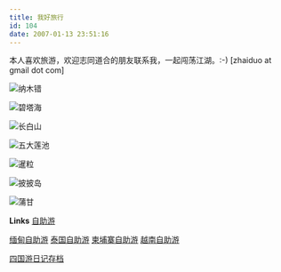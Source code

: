 ```yaml
---
title: 我好旅行
id: 104
date: 2007-01-13 23:51:16
---
```


本人喜欢旅游，欢迎志同道合的朋友联系我，一起闯荡江湖。:-)  [zhaiduo at gmail dot com]

![纳木错](http://www.zhaiduo.com/wp-content/data/mwsnap012.jpg)

![碧塔海](http://www.zhaiduo.com/wp-content/data/bth.jpg)

![长白山](http://www.zhaiduo.com/wp-content/data/cbs.jpg)

![五大莲池](http://www.zhaiduo.com/wp-content/data/dlc.jpg)

![暹粒](http://www.zhaiduo.com/wp-content/data/siemleap.jpg)

![披披岛](http://www.zhaiduo.com/wp-content/data/phiphi.jpg)

![蒲甘](http://www.zhaiduo.com/wp-content/data/bagan.jpg)

**Links**
[自助游](http://www.zhaiduo.com/category/%e8%87%aa%e5%8a%a9%e6%b8%b8/ "View all posts filed under 自助游")

[缅甸自助游](http://picasaweb.google.com/zhaiduo/Myanmar)
[泰国自助游](http://picasaweb.google.com/zhaiduo/Thailand)
[柬埔寨自助游](http://picasaweb.google.com/zhaiduo/Cambodia)
[越南自助游](http://picasaweb.google.com/zhaiduo/Vietnam)

[四国游日记存档](http://www.zhaiduo.com/%E4%B8%AA%E4%BA%BA%E7%9B%B8%E5%86%8C/%E5%9B%9B%E5%9B%BD%E6%B8%B8%E6%97%A5%E8%AE%B0%E5%AD%98%E6%A1%A3/)